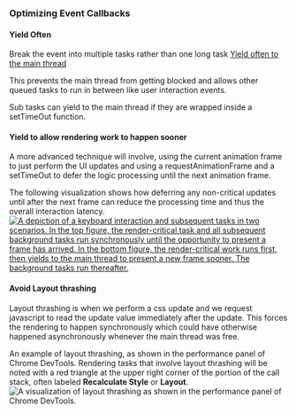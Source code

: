 ### Optimizing Event Callbacks

#### Yield Often

Break the event into multiple tasks rather than one long task [Yield often to the main thread](https://web.dev/articles/optimize-long-tasks)

This prevents the main thread from getting blocked and allows other queued tasks to run in between like user interaction events. 

Sub tasks can yield to the main thread if they are wrapped inside a setTimeOut function. 

#### Yield to allow rendering work to happen sooner

A more advanced technique will involve, using the current animation frame to just perform the UI updates and using a requestAnimationFrame and a setTimeOut to defer the logic processing until the next animation frame. 

The following visualization shows how deferring any non-critical updates until after the next frame can reduce the processing time and thus the overall interaction latency.
[![A depiction of a keyboard interaction and subsequent tasks in two scenarios. In the top figure, the render-critical task and all subsequent background tasks run synchronously until the opportunity to present a frame has arrived. In the bottom figure, the render-critical work runs first, then yields to the main thread to present a new frame sooner. The background tasks run thereafter.](https://web.dev/static/articles/optimize-inp/image/a-depiction-a-keyboard-i-dfacd9ee2bcaf.png)](https://web-dev.imgix.net/image/jL3OLOhcWUQDnR4XjewLBx4e3PC3/Me4oU1cqMPOqEaEg2XAP.svg)



#### Avoid Layout thrashing

Layout thrashing is when we perform a css update and we request javascript to read the update value immediately after the update. This forces the rendering to happen synchronously which could have otherwise happened asynchronously whenever the main thread was free. 

An example of layout thrashing, as shown in the performance panel of Chrome DevTools. Rendering tasks that involve layout thrashing will be noted with a red triangle at the upper right corner of the portion of the call stack, often labeled **Recalculate Style** or **Layout**.
![A visualization of layout thrashing as shown in the performance panel of Chrome DevTools.](https://web.dev/static/articles/optimize-inp/image/a-visualization-layout-t-cefcc10055727.png)

